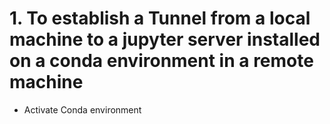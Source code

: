 # 1. To establish a Tunnel from a local machine to a jupyter server installed on a conda environment in a remote machine
- Activate Conda environment
  ``` conda activate env_name'''
